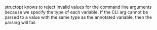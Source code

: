 structopt knows to reject invalid values for the command line arguments because we specify the type of each variable. If the CLI arg cannot be parsed to a value with the same type as the annotated variable, then the parsing will fail.